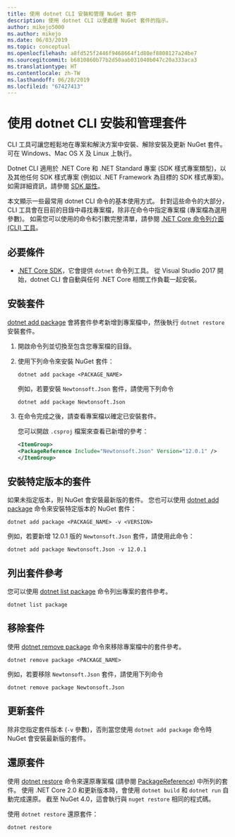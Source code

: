 ```yaml
---
title: 使用 dotnet CLI 安裝和管理 NuGet 套件
description: 使用 dotnet CLI 以便處理 NuGet 套件的指示。
author: mikejo5000
ms.author: mikejo
ms.date: 06/03/2019
ms.topic: conceptual
ms.openlocfilehash: a8fd525f2446f9468664f1d80ef8808127a24be7
ms.sourcegitcommit: b6810860b77b2d50aab031040b047c20a333aca3
ms.translationtype: HT
ms.contentlocale: zh-TW
ms.lasthandoff: 06/28/2019
ms.locfileid: "67427413"
---
```

# <a name="install-and-manage-packages-using-the-dotnet-cli"></a>使用 dotnet CLI 安裝和管理套件

CLI 工具可讓您輕鬆地在專案和解決方案中安裝、解除安裝及更新 NuGet 套件。 可在 Windows、Mac OS X 及 Linux 上執行。

Dotnet CLI 適用於 .NET Core 和 .NET Standard 專案 (SDK 樣式專案類型)，以及其他任何 SDK 樣式專案 (例如以 .NET Framework 為目標的 SDK 樣式專案)。 如需詳細資訊，請參閱 [SDK 屬性](/dotnet/core/tools/csproj#additions)。

本文顯示一些最常用 dotnet CLI 命令的基本使用方式。 針對這些命令的大部分，CLI 工具會在目前的目錄中尋找專案檔，除非在命令中指定專案檔 (專案檔為選用參數)。 如需您可以使用的命令和引數完整清單，請參閱 [.NET Core 命令列介面 (CLI) 工具](../tools/dotnet-commands.md)。

## <a name="prerequisites"></a>必要條件

- [.NET Core SDK](https://www.microsoft.com/net/download/)，它會提供 `dotnet` 命令列工具。 從 Visual Studio 2017 開始，dotnet CLI 會自動與任何 .NET Core 相關工作負載一起安裝。

## <a name="install-a-package"></a>安裝套件

[dotnet add package](/dotnet/core/tools/dotnet-add-package?tabs=netcore2x) 會將套件參考新增到專案檔中，然後執行 `dotnet restore` 安裝套件。

1. 開啟命令列並切換至包含您專案檔的目錄。

2. 使用下列命令來安裝 NuGet 套件：

    ```cli
    dotnet add package <PACKAGE_NAME>
    ```

    例如，若要安裝 `Newtonsoft.Json` 套件，請使用下列命令

    ```cli
    dotnet add package Newtonsoft.Json
    ```

3. 在命令完成之後，請查看專案檔以確定已安裝套件。

   您可以開啟 `.csproj` 檔案來查看已新增的參考：

    ```xml
   <ItemGroup>
    <PackageReference Include="Newtonsoft.Json" Version="12.0.1" />
   </ItemGroup>
    ```

## <a name="install-a-specific-version-of-a-package"></a>安裝特定版本的套件

如果未指定版本，則 NuGet 會安裝最新版的套件。 您也可以使用 [dotnet add package](/dotnet/core/tools/dotnet-add-package?tabs=netcore2x) 命令來安裝特定版本的 NuGet 套件：

```cli
dotnet add package <PACKAGE_NAME> -v <VERSION>
```

例如，若要新增 12.0.1 版的 `Newtonsoft.Json` 套件，請使用此命令：

```cli
dotnet add package Newtonsoft.Json -v 12.0.1
```

## <a name="list-package-references"></a>列出套件參考

您可以使用 [dotnet list package](/dotnet/core/tools/dotnet-list-package?tabs=netcore2x) 命令列出專案的套件參考。

```cli
dotnet list package
```

## <a name="remove-a-package"></a>移除套件

使用 [dotnet remove package](/dotnet/core/tools/dotnet-remove-package?tabs=netcore2x) 命令來移除專案檔中的套件參考。

```cli
dotnet remove package <PACKAGE_NAME>
```

例如，若要移除 `Newtonsoft.Json` 套件，請使用下列命令

```cli
dotnet remove package Newtonsoft.Json
```

## <a name="update-a-package"></a>更新套件

除非您指定套件版本 (`-v` 參數)，否則當您使用 `dotnet add package` 命令時 NuGet 會安裝最新版的套件。

## <a name="restore-packages"></a>還原套件

使用 [dotnet restore](/dotnet/core/tools/dotnet-restore?tabs=netcore2x) 命令來還原專案檔 (請參閱 [PackageReference](../consume-packages/package-references-in-project-files.md)) 中所列的套件。 使用 .NET Core 2.0 和更新版本時，會使用 `dotnet build` 和 `dotnet run` 自動完成還原。 截至 NuGet 4.0，這會執行與 `nuget restore` 相同的程式碼。

使用 `dotnet restore` 還原套件：

```cli
dotnet restore 
```
